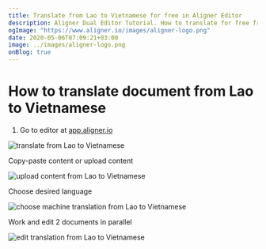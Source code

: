 ```yaml
---
title: Translate from Lao to Vietnamese for free in Aligner Editor
description: Aligner Dual Editor Tutorial. How to translate for free from Lao to Vietnamese. Aligner is multilingual document management platform. 
ogImage: "https://www.aligner.io/images/aligner-logo.png"
date: 2020-05-06T07:09:21+03:00
image: ../images/aligner-logo.png
onBlog: true
---
```


# How to translate document from Lao to Vietnamese

1. Go to editor at [app.aligner.io](https://app.aligner.io "Aligner App web page")

![translate from Lao to Vietnamese](../aligner-blank-editor.png "translate from Lao to Vietnamese")

Copy-paste content or upload content

![upload content from Lao to Vietnamese](../aligner-uploaded-document.png "upload content from Lao to Vietnamese")

Choose desired language

![choose machine translation from Lao to Vietnamese](../aligner-language-dropdown.png "choose machine translation from Lao to Vietnamese")

Work and edit 2 documents in parallel

![edit translation from Lao to Vietnamese](../aligner-double-sitded-editor.png "edit translation from Lao to Vietnamese")

